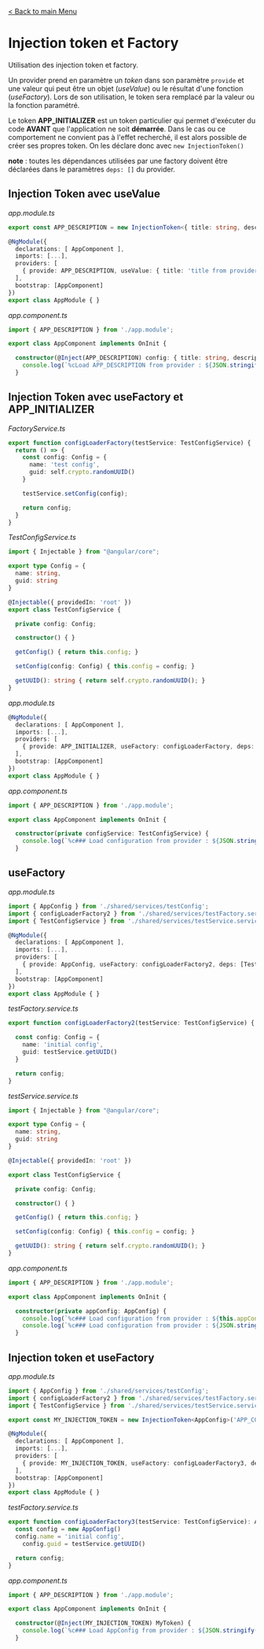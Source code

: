 [< Back to main Menu](https://github.com/gsoulie/react-resources/blob/master/react-presentation.md)    

# Injection token et Factory

Utilisation des injection token et factory.

Un provider prend en paramètre un *token* dans son paramètre ````provide```` et une valeur qui peut être un objet (*useValue*) ou le résultat d'une fonction (*useFactory*).
Lors de son utilisation, le token sera remplacé par la valeur ou la fonction paramétré.

Le token **APP_INITIALIZER** est un token particulier qui permet d'exécuter du code **AVANT** que l'application ne soit **démarrée**. Dans le cas ou ce comportement ne convient pas à l'effet recherché, il est alors possible de créer ses propres token. On les déclare donc avec ````new InjectionToken()````

**note** : toutes les dépendances utilisées par une factory doivent être déclarées dans le paramètres ````deps: []```` du provider.

## Injection Token avec useValue

*app.module.ts*

````typescript
export const APP_DESCRIPTION = new InjectionToken<{ title: string, description: string } | null>(null);

@NgModule({
  declarations: [ AppComponent ],
  imports: [...],
  providers: [
    { provide: APP_DESCRIPTION, useValue: { title: 'title from provider', description: 'this os a description from provider' } },
  ],
  bootstrap: [AppComponent]
})
export class AppModule { }
````

*app.component.ts*

````typescript
import { APP_DESCRIPTION } from './app.module';

export class AppComponent implements OnInit {

  constructor(@Inject(APP_DESCRIPTION) config: { title: string, description: string } | null) {
    console.log(`%cLoad APP_DESCRIPTION from provider : ${JSON.stringify(config)}`, 'color:green');
  }
````


## Injection Token avec useFactory et APP_INITIALIZER

*FactoryService.ts*

````typescript
export function configLoaderFactory(testService: TestConfigService) {
  return () => {
    const config: Config = {
      name: 'test config',
      guid: self.crypto.randomUUID()
    }

    testService.setConfig(config);

    return config;
  }
}
````

*TestConfigService.ts*

````typescript
import { Injectable } from "@angular/core";

export type Config = {
  name: string,
  guid: string
}

@Injectable({ providedIn: 'root' })
export class TestConfigService {

  private config: Config;

  constructor() { }

  getConfig() { return this.config; }

  setConfig(config: Config) { this.config = config; }

  getUUID(): string { return self.crypto.randomUUID(); }
}
````

*app.module.ts*

````typescript
@NgModule({
  declarations: [ AppComponent ],
  imports: [...],
  providers: [
    { provide: APP_INITIALIZER, useFactory: configLoaderFactory, deps: [TestConfigService], multi: true },
  ],
  bootstrap: [AppComponent]
})
export class AppModule { }
````

*app.component.ts*

````typescript
import { APP_DESCRIPTION } from './app.module';

export class AppComponent implements OnInit {

  constructor(private configService: TestConfigService) {
    console.log(`%c### Load configuration from provider : ${JSON.stringify(this.configService.getConfig())}`, 'color:green');
  }
````

## useFactory

*app.module.ts*

````typescript
import { AppConfig } from './shared/services/testConfig';
import { configLoaderFactory2 } from './shared/services/testFactory.service';
import { TestConfigService } from './shared/services/testService.service';

@NgModule({
  declarations: [ AppComponent ],
  imports: [...],
  providers: [
    { provide: AppConfig, useFactory: configLoaderFactory2, deps: [TestConfigService], multi: true },
  ],
  bootstrap: [AppComponent]
})
export class AppModule { }
````

*testFactory.service.ts*

````typescript
export function configLoaderFactory2(testService: TestConfigService) {

  const config: Config = {
    name: 'initial config',
    guid: testService.getUUID()
  }

  return config;
}
````

*testService.service.ts*

````typescript
import { Injectable } from "@angular/core";

export type Config = {
  name: string,
  guid: string
}

@Injectable({ providedIn: 'root' })

export class TestConfigService {

  private config: Config;

  constructor() { }

  getConfig() { return this.config; }

  setConfig(config: Config) { this.config = config; }

  getUUID(): string { return self.crypto.randomUUID(); }
}
````

*app.component.ts*

````typescript
import { APP_DESCRIPTION } from './app.module';

export class AppComponent implements OnInit {

  constructor(private appConfig: AppConfig) {
    console.log(`%c### Load configuration from provider : ${this.appConfig}`, 'color:green');
	console.log(`%c### Load configuration from provider : ${JSON.stringify(appConfig)}`, 'color:green');	// retirer le this
  }
````

## Injection token et useFactory

*app.module.ts*

````typescript
import { AppConfig } from './shared/services/testConfig';
import { configLoaderFactory2 } from './shared/services/testFactory.service';
import { TestConfigService } from './shared/services/testService.service';

export const MY_INJECTION_TOKEN = new InjectionToken<AppConfig>('APP_CONFIG');

@NgModule({
  declarations: [ AppComponent ],
  imports: [...],
  providers: [
    { provide: MY_INJECTION_TOKEN, useFactory: configLoaderFactory3, deps: [TestConfigService], multi: true }
  ],
  bootstrap: [AppComponent]
})
export class AppModule { }
````

*testFactory.service.ts*

````typescript
export function configLoaderFactory3(testService: TestConfigService): AppConfig {
  const config = new AppConfig()
  config.name = 'initial config',
    config.guid = testService.getUUID()

  return config;
}
````

*app.component.ts*

````typescript
import { APP_DESCRIPTION } from './app.module';

export class AppComponent implements OnInit {

  constructor(@Inject(MY_INJECTION_TOKEN) MyToken) {
    console.log(`%c### Load AppConfig from provider : ${JSON.stringify(MyToken)}`, 'color:green');
  }
````

